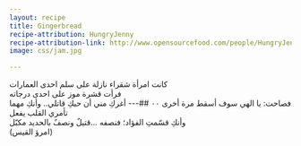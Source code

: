 ```yaml
---
layout: recipe
title: Gingerbread
recipe-attribution: HungryJenny
recipe-attribution-link: http://www.opensourcefood.com/people/HungryJenny/recipes/soft-christmas-gingerbread-cookies
image: css/jam.jpg

---
```


	
كانت امرأة شقراء نازلة على سلم احدى العمارات    
 فرأت قشرة موز على احدى درجاته    
 فصاحت:   يا الهي سوف أسقط مرة أخرى ٠٠
##---
أغركِ مني أن حبكِ قاتلي.. وأنكِ مهما تأمري القلب يفعل    
وأنكِ قسّمتِ الفؤاد؛ فنصفه ...قتيلٌ ونصفٌ بالحديد مكبّل    
 (امرؤ القيس)
	

